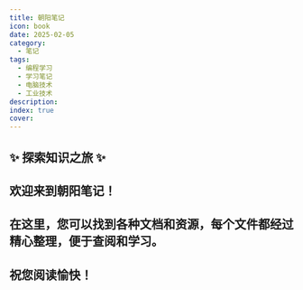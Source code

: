 ```yaml
---
title: 朝阳笔记
icon: book
date: 2025-02-05
category:
  - 笔记
tags:
  - 编程学习
  - 学习笔记
  - 电脑技术
  - 工业技术
description: 
index: true
cover:
---
```


## ✨ 探索知识之旅 ✨

## 欢迎来到朝阳笔记！
## 在这里，您可以找到各种文档和资源，每个文件都经过精心整理，便于查阅和学习。
## 祝您阅读愉快！

